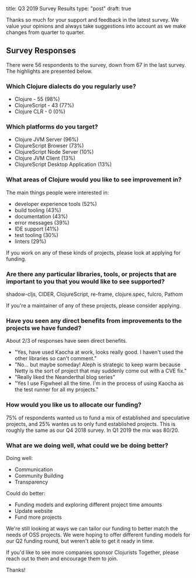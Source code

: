 title: Q3 2019 Survey Results
type: "post"
draft: true

Thanks so much for your support and feedback in the latest survey. We value your opinions and always take suggestions into account as we make changes from quarter to quarter.

## Survey Responses

There were 56 respondents to the survey, down from 67 in the last survey. The highlights are presented below.

### Which Clojure dialects do you regularly use?

- Clojure - 55 (98%)
- ClojureScript - 43 (77%)
- Clojure CLR - 0 (0%)

### Which platforms do you target?

- Clojure JVM Server (96%)
- ClojureScript Browser (73%)
- ClojureScript Node Server (10%)
- Clojure JVM Client (13%)
- ClojureScript Desktop Application (13%)

### What areas of Clojure would you like to see improvement in?

The main things people were interested in:

- developer experience tools (52\%)
- build tooling (43\%)
- documentation (43\%)
- error messages (39\%)
- IDE support (41\%)
- test tooling (30\%)
- linters (29\%)

If you work on any of these kinds of projects, please look at applying for funding.

### Are there any particular libraries, tools, or projects that are important to you that you would like to see supported?

shadow-cljs, CIDER, ClojureScript, re-frame, clojure.spec, fulcro, Pathom

If you're a maintainer of any of these projects, please consider applying.

### Have you seen any direct benefits from improvements to the projects we have funded?

About 2/3 of responses have seen direct benefits.

- "Yes, have used Kaocha at work, looks really good. I haven't used the other libraries so can't comment."
- "No... but maybe someday! Aleph is strategic to keep warm because Netty is the sort of project that may suddenly come out with a CVE fix."
- "Really liked the Neanderthal blog series"
- "Yes I use Figwheel all the time. I'm in the process of using Kaocha as the test runner for all my projects."

### How would you like us to allocate our funding?

75% of respondents wanted us to fund a mix of established and speculative projects, and 25% wantes us to only fund established projects. This is roughly the same as our Q4 2018 survey. In Q1 2019 the mix was 80/20.

### What are we doing well, what could we be doing better?

Doing well:

- Communication
- Community Building
- Transparency

Could do better:

- Funding models and exploring different project time amounts
- Update website
- Fund more projects

We're still looking at ways we can tailor our funding to better match the needs of OSS projects. We were hoping to offer different funding models for our Q2 funding round, but weren't able to get it ready in time.

If you'd like to see more companies sponsor Clojurists Together, please reach out to them and encourage them to join.

Thanks!
